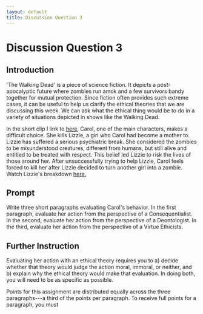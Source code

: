 ```yaml
---
layout: default
title: Discussion Question 3
---
```


# Discussion Question 3

## Introduction 

'The Walking Dead' is a piece of science fiction. It depicts a post-apocalyptic future where zombies run amok and a few survivors bandy together for mutual protection. Since fiction often provides such extreme cases, it can be useful to help us clarify the ethical theories that we are discussing this week. We can ask what the ethical thing would be to do in a variety of situations depicted in shows like the Walking Dead. 

In the short clip I link to [here](https://www.youtube.com/watch?v=Vbn1wELZlB8), Carol, one of the main characters, makes a difficult choice. She kills Lizzie, a girl who Carol had become a mother to. Lizzie has suffered a serious psychiatric break. She considered the zombies to be misunderstood creatures, different from humans, but still alive and entitled to be treated with respect. This belief led Lizzie to risk the lives of those around her. After unsuccessfully trying to help Lizzie, Carol feels forced to kill her after Lizzie decided to turn another girl into a zombie. Watch Lizzie's breakdown [here.](https://www.youtube.com/watch?v=GitS306EyBQ)


## Prompt

Write three short paragraphs evaluating Carol's behavior. In the first paragraph, evaluate her action from the perspective of a Consequentialist. In the second, evaluate her action from the perspective of a Deontologist. In the third, evaluate her action from the perspective of a Virtue Ethicists. 

## Further Instruction

Evaluating her action with an ethical theory requires you to a) decide whether that theory would judge the action moral, immoral, or neither, and b) explain why the ethical theory would make that evaluation. In doing both, you will need to be as specific as possible. 

Points for this assignment are distributed equally across the three paragraphs---a third of the points per paragraph. To receive full points for a paragraph, you must 